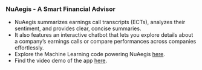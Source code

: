 ### NuAegis - A Smart Financial Advisor
- NuAegis summarizes earnings call transcripts (ECTs), analyzes their sentiment, and provides clear, concise summaries.
- It also features an interactive chatbot that lets you explore details about a company’s earnings calls or compare performances across companies effortlessly.
- Explore the Machine Learning code powering NuAegis [here](https://github.com/sakshii2004/Earnings-Call-Transcripts-Analyzer-and-Chatbot/blob/main/README.md).
- Find the video demo of the app [here](https://vimeo.com/1039400547).
